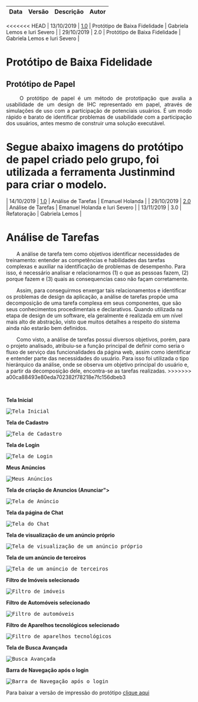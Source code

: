 | Data | Versão | Descrição | Autor |
| --- | --- | --- | --- |
<<<<<<< HEAD
| 13/10/2019 | [1.0](https://github.com/Interacao-Humano-Computador/2019.2-OLX/wiki/Prot%C3%B3tipo-de-Baixa-Fidelidade-1.0) | Protótipo de Baixa Fidelidade  | Gabriela Lemos e Iuri Severo |
| 29/10/2019 | 2.0 | Protótipo de Baixa Fidelidade  | Gabriela Lemos e Iuri Severo |

# Protótipo de Baixa Fidelidade

## Protótipo de Papel
<p align="justify"> &emsp;&emsp;
O protótipo de papel é  um método de prototipação que avalia a usabilidade de um design de IHC representado em papel, através de simulações de uso com a participação de potenciais usuários. É um modo rápido e barato de identificar problemas de usabilidade com a participação dos usuários, antes mesmo de construir uma solução executável.

Segue abaixo imagens do protótipo de papel criado pelo grupo, foi utilizada a ferramenta Justinmind para criar o modelo.
=======
| 14/10/2019 | [1.0](analise_de_tarefas_v1.md) | Análise de Tarefas | Emanuel Holanda |
| 29/10/2019 | [2.0](analise_de_tarefas_v2.md) | Análise de Tarefas | Emanuel Holanda e Iuri Severo |
| 13/11/2019 | 3.0 | Refatoração        | Gabriela Lemos                |

# Análise de Tarefas
<p align=”justify”> &emsp;&emsp;A análise de tarefa tem como objetivos 	identificar necessidades de treinamento: entender as competências e habilidades das tarefas complexas e auxiliar na identificação de problemas de desempenho. Para isso, é necessário analisar e relacionarmos (1) o que as pessoas fazem, (2) porque fazem e (3) quais as consequencias caso não façam corretamente. </p>
<p align=”justify”> &emsp;&emsp;Assim, para conseguirmos enxergar tais relacionamentos e identificar os problemas de design da aplicação, a análise de tarefas propõe uma decomposição de uma tarefa complexa em seus componentes, que são seus conhecimentos procedimentais e declarativos. Quando utilizada na etapa de design de um software, ela geralmente é realizada em um nível mais alto de abstração, visto que muitos detalhes a respeito do sistema ainda não estarão bem definidos.</p>
<p align=”justify”> &emsp;&emsp;Como visto, a análise de tarefas possui diversos objetivos, porém, para o projeto analisado, atribuiu-se a função principal de definir como seria o fluxo de serviço das funcionalidades da página web, assim como identificar e entender parte das necessidades do usuário. Para isso foi utilizada o tipo hierárquico da análise, onde se observa um objetivo principal do usuário e, a partir da decomposição dele, encontra-se as tarefas realizadas.
>>>>>>> a00ca88493e80eda702382f78218e7fc156dbeb3
</p>
<br>

**Tela Inicial**

<kbd>
    <img alt="Tela Inicial" src="https://raw.githubusercontent.com/Interacao-Humano-Computador/2019.2-OLX/master/img/prototipo_de_baixa_fidelidade/main_page.png">
</kbd>

<br>

**Tela de Cadastro**

<kbd>
    <img alt="Tela de Cadastro" src="https://raw.githubusercontent.com/Interacao-Humano-Computador/2019.2-OLX/master/img/prototipo_de_baixa_fidelidade/tela_cadastro.png">
</kbd>

<br>

**Tela de Login**

<kbd>
    <img alt="Tela de Login" src="https://raw.githubusercontent.com/Interacao-Humano-Computador/2019.2-OLX/master/img/prototipo_de_baixa_fidelidade/tela_login.png">
</kbd>

<br>

**Meus Anúncios**

<kbd>
    <img alt="Meus Anúncios" src="https://raw.githubusercontent.com/Interacao-Humano-Computador/2019.2-OLX/master/img/prototipo_de_baixa_fidelidade/meus_anuncios.png">
</kbd>

<br>

**Tela de criação de Anuncios (Anunciar">**

<kbd>
    <img alt="Tela de Anúncio" src="https://raw.githubusercontent.com/Interacao-Humano-Computador/2019.2-OLX/master/img/prototipo_de_baixa_fidelidade/tela_anunciar.png">
</kbd>

<br>

**Tela da página de Chat**

<kbd>
    <img alt="Tela do Chat" src="https://raw.githubusercontent.com/Interacao-Humano-Computador/2019.2-OLX/master/img/prototipo_de_baixa_fidelidade/tela_chat.png">
</kbd>

<br>

**Tela de visualização de um anúncio próprio**

<kbd>
    <img alt="Tela de visualização de um anúncio próprio" src="https://raw.githubusercontent.com/Interacao-Humano-Computador/2019.2-OLX/master/img/prototipo_de_baixa_fidelidade/aluguel_apt_editavel.png">
</kbd>

<br>

**Tela de um anúncio de terceiros**

<kbd>
    <img alt="Tela de um anúncio de terceiros" src="https://raw.githubusercontent.com/Interacao-Humano-Computador/2019.2-OLX/master/img/prototipo_de_baixa_fidelidade/anuncio_moto.png">
</kbd>

<br>

**Filtro de Imóveis selecionado**

<kbd>
    <img alt="Filtro de imóveis" src="https://raw.githubusercontent.com/Interacao-Humano-Computador/2019.2-OLX/master/img/prototipo_de_baixa_fidelidade/filtro_imoveis.png">
</kbd>

<br>

**Filtro de Automóveis selecionado**

<kbd>
    <img alt="Filtro de automóveis" src="https://raw.githubusercontent.com/Interacao-Humano-Computador/2019.2-OLX/master/img/prototipo_de_baixa_fidelidade/filtro_automoveis.png">
</kbd>

<br>

**Filtro de Aparelhos tecnológicos selecionado**

<kbd>
    <img alt="Filtro de aparelhos tecnológicos" src="https://raw.githubusercontent.com/Interacao-Humano-Computador/2019.2-OLX/master/img/prototipo_de_baixa_fidelidade/filtro_aparelhos_tecnologicos.png">
</kbd>

<br>

**Tela de Busca Avançada**

<kbd>
    <img alt="Busca Avançada" src="https://raw.githubusercontent.com/Interacao-Humano-Computador/2019.2-OLX/master/img/prototipo_de_baixa_fidelidade/busca_avancada.png">
</kbd>

**Barra de Navegação após o login**

<kbd>
    <img alt="Barra de Navegação após o login" src="https://raw.githubusercontent.com/Interacao-Humano-Computador/2019.2-OLX/master/img/prototipo_de_baixa_fidelidade/navbar_pos_login.png">
</kbd>

<br>

Para baixar a versão de impressão do protótipo [clique aqui](https://raw.githubusercontent.com/Interacao-Humano-Computador/2019.2-OLX/master/wiki/prototipo_de_baixa_fidelidade/Prototipo_de_papel.docx)